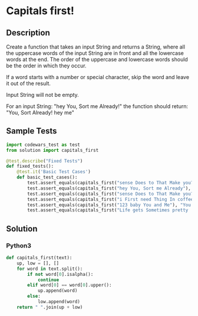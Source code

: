 # Capitals first!


## Description
Create a function that takes an input String and returns a String, where all the uppercase words of the input String are in front and all the lowercase words at the end. The order of the uppercase and lowercase words should be the order in which they occur.

If a word starts with a number or special character, skip the word and leave it out of the result.

Input String will not be empty.

For an input String: "hey You, Sort me Already!" the function should return: "You, Sort Already! hey me"


## Sample Tests
```python
import codewars_test as test
from solution import capitals_first

@test.describe("Fixed Tests")
def fixed_tests():
    @test.it('Basic Test Cases')
    def basic_test_cases():
        test.assert_equals(capitals_first("sense Does to That Make you?"), "Does That Make sense to you?")
        test.assert_equals(capitals_first("hey You, Sort me Already"), "You, Sort Already hey me")
        test.assert_equals(capitals_first("sense Does to That Make you?"), "Does That Make sense to you?")
        test.assert_equals(capitals_first("i First need Thing In coffee The Morning"), "First Thing In The Morning i need coffee")
        test.assert_equals(capitals_first("123 baby You and Me"), "You Me baby and")
        test.assert_equals(capitals_first("Life gets Sometimes pretty !Hard"), "Life Sometimes gets pretty")
```


## Solution
### Python3
```python
def capitals_first(text):
    up, low = [], []
    for word in text.split():
        if not word[0].isalpha():
            continue
        elif word[0] == word[0].upper():
            up.append(word)
        else:
            low.append(word)
    return " ".join(up + low)
```
